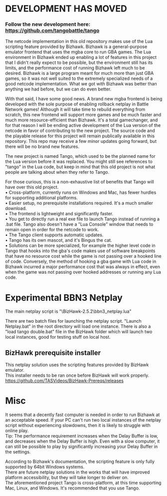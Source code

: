 # DEVELOPMENT HAS MOVED
### Follow the new development here: https://github.com/tangobattle/tango  

The netcode implementation in this old repository makes use of the Lua scripting feature provided by Bizhawk. Bizhawk is a general-purpose emulator frontend that uses the mgba core to run GBA games. The Lua environment in Bizhawk ended up enabling a lot of features in this project that I didn't really expect to be possible, but the environment still has its limits, and the performance cost of running Bizhawk left much to be desired. Bizhawk is a large program meant for much more than just GBA games, so it was not well suited to the extremely specialized needs of a good netcode implementation. What we got with Bizhawk was better than anything we had before, but we can do even better.

With that said, I have some good news. A brand new mgba frontend is being developed with the sole purpose of enabling rollback netplay in Battle Network games! Although it will take time to rebuild everything from scratch, this new frontend will support more games and be much faster and much more resource-efficient than Bizhawk. It's a total gamechanger, and for that reason I will be ending active development of the Lua version of the netcode in favor of contributing to the new project. The source code and the playable release for this project will remain publically available in this repository. This repo may receive a few minor updates going forward, but there will be no brand new features.

The new project is named Tango, which used to be the planned name for the Lua version before it was replaced. You might still see references to "tango" in the Lua code, but keep in mind that this old project is not what people are talking about when they refer to Tango.  

For those curious, this is a non-exhaustive list of benefits that Tango will have over this old project.  
• Cross-platform, currently runs on Windows and Mac, has fewer hurdles for supporting additional platforms.  
• Easier setup, no prerequisite installations required. It's a much smaller download.  
• The frontend is lightweight and significantly faster.  
• You get to directly run a real exe file to launch Tango instead of running a .bat file. Tango also doesn't have a "Lua Console" window that needs to remain open in order for the netcode to work.  
• The Tango client supports automatic updates.  
• Tango has its own mascot, and it's Bingus the cat.  
• Solutions can be more specialized, for example the higher level code in Tango that hooks into the gba's code makes use of software breakpoints that have no resource cost while the game is not passing over a hooked line of code. Conversely, the method of hooking a gba game with Lua code in Bizhawk incurred a major performance cost that was always in effect, even when the game was not passing over hooked addresses or running any Lua code.  


# Experimental BBN3 Netplay

The main netplay script is "\BizHawk-2.5.2\bbn3_netplay.lua"

There are two batch files for launching the netplay script. "Launch Netplay.bat" in the root directory will load one instance.
There is also a "load tango double.bat" file in the BizHawk folder which will launch two local instances, good for testing stuff on local host.

## BizHawk prerequisite installer
This netplay solution uses the scripting features provided by BizHawk emulator.  
This installer needs to be ran once before BizHawk will work properly.  
https://github.com/TASVideos/BizHawk-Prereqs/releases


# Misc

It seems that a decently fast computer is needed in order to run Bizhawk at an acceptable speed. 
If your PC can't run two local instances of the netplay script without experiencing slowdowns, then it is likely to struggle with online play.  
Tip: The performance requirement increases when the Delay Buffer is low, and decreases when the Delay Buffer is high. Even with a slow computer, it can still be possible to play by significantly increasing your Delay Buffer in the settings.

According to Bizhawk's documentation, the scripting feature is only fully supported by 64bit Windows systems.  
There are future netplay solutions in the works that will have improved platform accessibility, but they will take longer to deliver on.  
The aforementioned project Tango is cross-platform, at this time supporting Mac, Linux, and Windows. It's recommended that you use Tango.

